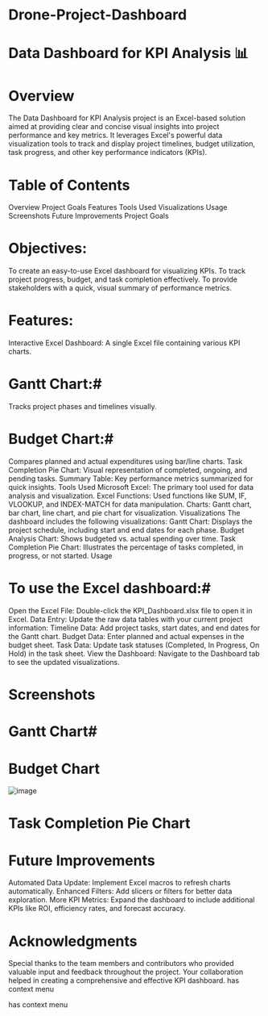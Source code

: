# Drone-Project-Dashboard

# Data Dashboard for KPI Analysis 📊
# Overview #
The Data Dashboard for KPI Analysis project is an Excel-based solution aimed at providing clear and concise visual insights into project performance and key metrics. It leverages Excel's powerful data visualization tools to track and display project timelines, budget utilization, task progress, and other key performance indicators (KPIs).
# Table of Contents # 
Overview
Project Goals
Features
Tools Used
Visualizations
Usage
Screenshots
Future Improvements
Project Goals
# Objectives:
To create an easy-to-use Excel dashboard for visualizing KPIs.
To track project progress, budget, and task completion effectively.
To provide stakeholders with a quick, visual summary of performance metrics.
# Features:
Interactive Excel Dashboard:
A single Excel file containing various KPI charts.
# Gantt Chart:# 
Tracks project phases and timelines visually.
# Budget Chart:#
Compares planned and actual expenditures using bar/line charts.
Task Completion Pie Chart: Visual representation of completed, ongoing, and pending tasks.
Summary Table: Key performance metrics summarized for quick insights.
Tools Used
Microsoft Excel: The primary tool used for data analysis and visualization.
Excel Functions: Used functions like SUM, IF, VLOOKUP, and INDEX-MATCH for data manipulation.
Charts: Gantt chart, bar chart, line chart, and pie chart for visualization.
Visualizations
The dashboard includes the following visualizations:
Gantt Chart: Displays the project schedule, including start and end dates for each phase.
Budget Analysis Chart: Shows budgeted vs. actual spending over time.
Task Completion Pie Chart: Illustrates the percentage of tasks completed, in progress, or not started.
Usage
# To use the Excel dashboard:#
Open the Excel File: Double-click the KPI_Dashboard.xlsx file to open it in Excel.
Data Entry: Update the raw data tables with your current project information:
Timeline Data: Add project tasks, start dates, and end dates for the Gantt chart.
Budget Data: Enter planned and actual expenses in the budget sheet.
Task Data: Update task statuses (Completed, In Progress, On Hold) in the task sheet.
View the Dashboard: Navigate to the Dashboard tab to see the updated visualizations.

# Screenshots #
# Gantt Chart#
 
 
# Budget Chart #
![image](https://github.com/user-attachments/assets/cdc6060a-d9b6-4d97-9732-c9ea15d4b737)


 
 
# Task Completion Pie Chart #
 
 
# Future Improvements #
Automated Data Update: Implement Excel macros to refresh charts automatically.
Enhanced Filters: Add slicers or filters for better data exploration.
More KPI Metrics: Expand the dashboard to include additional KPIs like ROI, efficiency rates, and forecast accuracy.
# Acknowledgments #
Special thanks to the team members and contributors who provided valuable input and feedback throughout the project. Your collaboration helped in creating a comprehensive and effective KPI dashboard.
has context menu


has context menu
